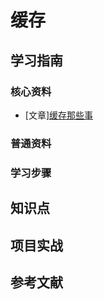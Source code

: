 # 缓存

## 学习指南

### 核心资料

* [文章][缓存那些事](https://tech.meituan.com/cache_about.html)

### 普通资料

### 学习步骤

## 知识点

## 项目实战

## 参考文献
